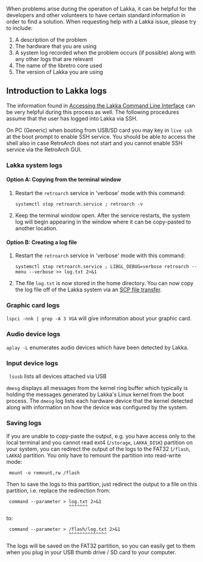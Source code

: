 When problems arise during the operation of Lakka, it can be helpful for the developers and other volunteers to have certain standard information in order to find a solution. When requesting help with a Lakka issue, please try to include:

1. A description of the problem
2. The hardware that you are using
3. A system log recorded when the problem occurs (if possible) along with any other logs that are relevant
4. The name of the libretro core used
5. The version of Lakka you are using

## Introduction to Lakka logs

The information found in [Accessing the Lakka Command Line Interface](Accessing-Lakka-command-line-interface) can be very helpful during this process as well. The following procedures assume that the user has logged into Lakka via SSH.

On PC (Generic) when booting from USB/SD card you may key in `live ssh` at the boot prompt to enable SSH service. You should be able to access the shell also in case RetroArch does not start and you cannot enable SSH service via the RetroArch GUI.

### Lakka system logs

#### Option A: Copying from the terminal window

1. Restart the `retroarch` service in 'verbose' mode with this command:

       systemctl stop retroarch.service ; retroarch -v

2. Keep the terminal window open. After the service restarts, the system log will begin appearing in the window where it can be copy-pasted to another location.

#### Option B: Creating a log file

1. Restart the `retroarch` service in 'verbose' mode with this command:

       systemctl stop retroarch.service ; LIBGL_DEBUG=verbose retroarch --menu --verbose >> log.txt 2>&1

2. The file `log.txt` is now stored in the home directory. You can now copy the log file off of the Lakka system via an [SCP file transfer](Accessing-Lakka-filesystem#file-transfer-via-scp).

### Graphic card logs
`lspci -nnk | grep -A 3 VGA` will give information about your graphic card.

### Audio device logs
`aplay -L` enumerates audio devices which have been detected by Lakka.

### Input device logs

` lsusb` lists all devices attached via USB

`dmesg` displays all messages from the kernel ring buffer which typically is holding the messages generated by Lakka's Linux kernel from the boot process. The `dmesg` log lists each hardware device that the kernel detected along with information on how the device was configured by the system.

### Saving logs

If you are unable to copy-paste the output, e.g. you have access only to the local terminal and you cannot read ext4  (`/storage`, `LAKKA_DISK`) partition on your system, you can redirect the output of the logs to the FAT32 (`/flash`, `LAKKA`) partition. You only have to remount the partition into read-write mode:

     mount -o remount,rw /flash

Then to save the logs to this partition, just redirect the output to a file on this partition, i.e. replace the redirection from:

     command --parameter > log.txt 2>&1
                           ^^^^^^^

to:

     command --parameter > /flash/log.txt 2>&1
                           ^^^^^^^^^^^^^^

The logs will be saved on the FAT32 partition, so you can easily get to them when you plug in your USB thumb drive / SD card to your computer.